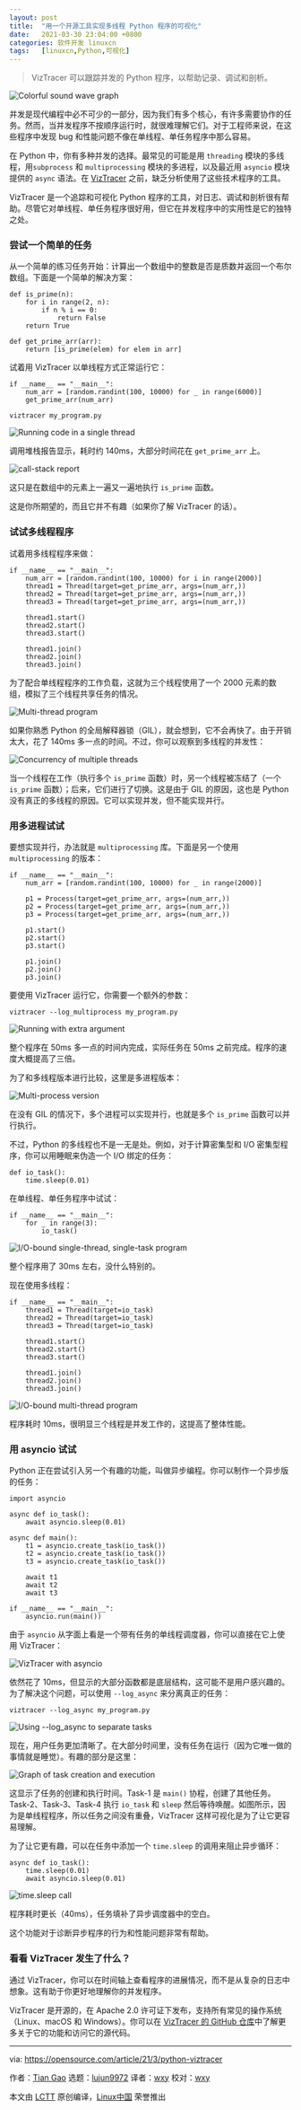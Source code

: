 ```yaml
---
layout: post
title:	"用一个开源工具实现多线程 Python 程序的可视化"
date:	2021-03-30 23:04:00 +0800 
categories:	软件开发 linuxcn 
tags:	[linuxcn,Python,可视化]
---
```




> 
> VizTracer 可以跟踪并发的 Python 程序，以帮助记录、调试和剖析。
> 
> 
> 


![](/Asserts/Images//attachment/album/202103/30/230404xi9pox38ookk8xe2.jpg "Colorful sound wave graph")


并发是现代编程中必不可少的一部分，因为我们有多个核心，有许多需要协作的任务。然而，当并发程序不按顺序运行时，就很难理解它们。对于工程师来说，在这些程序中发现 bug 和性能问题不像在单线程、单任务程序中那么容易。


在 Python 中，你有多种并发的选择。最常见的可能是用 `threading` 模块的多线程，用`subprocess` 和 `multiprocessing` 模块的多进程，以及最近用 `asyncio` 模块提供的 `async` 语法。在 [VizTracer](https://readthedocs.org/projects/viztracer/) 之前，缺乏分析使用了这些技术程序的工具。


VizTracer 是一个追踪和可视化 Python 程序的工具，对日志、调试和剖析很有帮助。尽管它对单线程、单任务程序很好用，但它在并发程序中的实用性是它的独特之处。


### 尝试一个简单的任务


从一个简单的练习任务开始：计算出一个数组中的整数是否是质数并返回一个布尔数组。下面是一个简单的解决方案：



```
def is_prime(n):
    for i in range(2, n):
        if n % i == 0:
            return False
    return True

def get_prime_arr(arr):
    return [is_prime(elem) for elem in arr]

```

试着用 VizTracer 以单线程方式正常运行它：



```
if __name__ == "__main__":
    num_arr = [random.randint(100, 10000) for _ in range(6000)]
    get_prime_arr(num_arr)

```


```
viztracer my_program.py

```

![Running code in a single thread](/Asserts/Images//attachment/album/202103/30/230415lj0240f06fg55gzn.png "Running code in a single thread")


调用堆栈报告显示，耗时约 140ms，大部分时间花在 `get_prime_arr` 上。


![call-stack report](/Asserts/Images//attachment/album/202103/30/230415zrncqnret3c3n4cn.png "call-stack report")


这只是在数组中的元素上一遍又一遍地执行 `is_prime` 函数。


这是你所期望的，而且它并不有趣（如果你了解 VizTracer 的话）。


### 试试多线程程序


试着用多线程程序来做：



```
if __name__ == "__main__":
    num_arr = [random.randint(100, 10000) for i in range(2000)]
    thread1 = Thread(target=get_prime_arr, args=(num_arr,))
    thread2 = Thread(target=get_prime_arr, args=(num_arr,))
    thread3 = Thread(target=get_prime_arr, args=(num_arr,))

    thread1.start()
    thread2.start()
    thread3.start()

    thread1.join()
    thread2.join()
    thread3.join()

```

为了配合单线程程序的工作负载，这就为三个线程使用了一个 2000 元素的数组，模拟了三个线程共享任务的情况。


![Multi-thread program](/Asserts/Images//attachment/album/202103/30/230416z8c51yczar1vz404.png "Multi-thread program")


如果你熟悉 Python 的全局解释器锁（GIL），就会想到，它不会再快了。由于开销太大，花了 140ms 多一点的时间。不过，你可以观察到多线程的并发性：


![Concurrency of multiple threads](/Asserts/Images//attachment/album/202103/30/230416b34bz4432lijolic.png "Concurrency of multiple threads")


当一个线程在工作（执行多个 `is_prime` 函数）时，另一个线程被冻结了（一个 `is_prime` 函数）；后来，它们进行了切换。这是由于 GIL 的原因，这也是 Python 没有真正的多线程的原因。它可以实现并发，但不能实现并行。


### 用多进程试试


要想实现并行，办法就是 `multiprocessing` 库。下面是另一个使用 `multiprocessing` 的版本：



```
if __name__ == "__main__":
    num_arr = [random.randint(100, 10000) for _ in range(2000)]
   
    p1 = Process(target=get_prime_arr, args=(num_arr,))
    p2 = Process(target=get_prime_arr, args=(num_arr,))
    p3 = Process(target=get_prime_arr, args=(num_arr,))

    p1.start()
    p2.start()
    p3.start()

    p1.join()
    p2.join()
    p3.join()

```

要使用 VizTracer 运行它，你需要一个额外的参数：



```
viztracer --log_multiprocess my_program.py

```

![Running with extra argument](/Asserts/Images//attachment/album/202103/30/230416lxge66sj92swi4xh.png "Running with extra argument")


整个程序在 50ms 多一点的时间内完成，实际任务在 50ms 之前完成。程序的速度大概提高了三倍。


为了和多线程版本进行比较，这里是多进程版本：


![Multi-process version](/Asserts/Images//attachment/album/202103/30/230417u0qcft0wdzll0txv.png "Multi-process version")


在没有 GIL 的情况下，多个进程可以实现并行，也就是多个 `is_prime` 函数可以并行执行。


不过，Python 的多线程也不是一无是处。例如，对于计算密集型和 I/O 密集型程序，你可以用睡眠来伪造一个 I/O 绑定的任务：



```
def io_task():
    time.sleep(0.01)

```

在单线程、单任务程序中试试：



```
if __name__ == "__main__":
    for _ in range(3):
        io_task()

```

![I/O-bound single-thread, single-task program](/Asserts/Images//attachment/album/202103/30/230417srr3b4uilu3rxwdh.png "I/O-bound single-thread, single-task program")


整个程序用了 30ms 左右，没什么特别的。


现在使用多线程：



```
if __name__ == "__main__":
    thread1 = Thread(target=io_task)
    thread2 = Thread(target=io_task)
    thread3 = Thread(target=io_task)

    thread1.start()
    thread2.start()
    thread3.start()

    thread1.join()
    thread2.join()
    thread3.join()

```

![I/O-bound multi-thread program](/Asserts/Images//attachment/album/202103/30/230417njm8fmm81btmrn1p.png "I/O-bound multi-thread program")


程序耗时 10ms，很明显三个线程是并发工作的，这提高了整体性能。


### 用 asyncio 试试


Python 正在尝试引入另一个有趣的功能，叫做异步编程。你可以制作一个异步版的任务：



```
import asyncio

async def io_task():
    await asyncio.sleep(0.01)

async def main():
    t1 = asyncio.create_task(io_task())
    t2 = asyncio.create_task(io_task())
    t3 = asyncio.create_task(io_task())

    await t1
    await t2
    await t3

if __name__ == "__main__":
    asyncio.run(main())

```

由于 `asyncio` 从字面上看是一个带有任务的单线程调度器，你可以直接在它上使用 VizTracer：


![VizTracer with asyncio](/Asserts/Images//attachment/album/202103/30/230417x7c9czc6cchw37c6.png "VizTracer with asyncio")


依然花了 10ms，但显示的大部分函数都是底层结构，这可能不是用户感兴趣的。为了解决这个问题，可以使用 `--log_async` 来分离真正的任务：



```
viztracer --log_async my_program.py

```

![Using --log_async to separate tasks](/Asserts/Images//attachment/album/202103/30/230418t09ppy9z0ugcy6go.png "Using --log_async to separate tasks")


现在，用户任务更加清晰了。在大部分时间里，没有任务在运行（因为它唯一做的事情就是睡觉）。有趣的部分是这里：


![Graph of task creation and execution](/Asserts/Images//attachment/album/202103/30/230418ittkkcr6dfzrqrkk.png "Graph of task creation and execution")


这显示了任务的创建和执行时间。Task-1 是 `main()` 协程，创建了其他任务。Task-2、Task-3、Task-4 执行 `io_task` 和 `sleep` 然后等待唤醒。如图所示，因为是单线程程序，所以任务之间没有重叠，VizTracer 这样可视化是为了让它更容易理解。


为了让它更有趣，可以在任务中添加一个 `time.sleep` 的调用来阻止异步循环：



```
async def io_task():
    time.sleep(0.01)
    await asyncio.sleep(0.01)

```

![time.sleep call](/Asserts/Images//attachment/album/202103/30/230418xbg4kzw9ccayayab.png "time.sleep call")


程序耗时更长（40ms），任务填补了异步调度器中的空白。


这个功能对于诊断异步程序的行为和性能问题非常有帮助。


### 看看 VizTracer 发生了什么？


通过 VizTracer，你可以在时间轴上查看程序的进展情况，而不是从复杂的日志中想象。这有助于你更好地理解你的并发程序。


VizTracer 是开源的，在 Apache 2.0 许可证下发布，支持所有常见的操作系统（Linux、macOS 和 Windows）。你可以在 [VizTracer 的 GitHub 仓库](https://github.com/gaogaotiantian/viztracer)中了解更多关于它的功能和访问它的源代码。




---


via: <https://opensource.com/article/21/3/python-viztracer>


作者：[Tian Gao](https://opensource.com/users/gaogaotiantian) 选题：[lujun9972](https://github.com/lujun9972) 译者：[wxy](https://github.com/wxy) 校对：[wxy](https://github.com/wxy)


本文由 [LCTT](https://github.com/LCTT/TranslateProject) 原创编译，[Linux中国](https://linux.cn/) 荣誉推出
